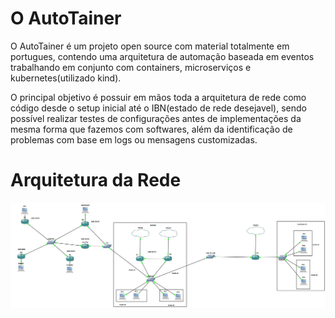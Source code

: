 # O AutoTainer


O AutoTainer é um projeto open source com material totalmente em portugues, contendo uma arquitetura de automação baseada em eventos trabalhando em conjunto com containers, microserviços e kubernetes(utilizado kind).

O principal objetivo é possuir em mãos toda a arquitetura de rede como código desde o setup inicial até o IBN(estado de rede desejavel), sendo possível realizar testes de configurações antes de implementações da mesma forma que fazemos com softwares, além da identificação de problemas com base em logs ou mensagens customizadas.


# Arquitetura da Rede
![Arquitetura da Rede](docs/topologia.png)